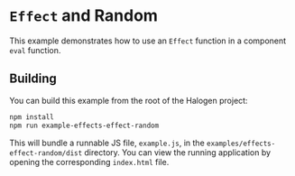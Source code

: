 # `Effect` and Random

This example demonstrates how to use an `Effect` function in a component `eval` function.

## Building

You can build this example from the root of the Halogen project:

```sh
npm install
npm run example-effects-effect-random
```

This will bundle a runnable JS file, `example.js`, in the `examples/effects-effect-random/dist` directory. You can view the running application by opening the corresponding `index.html` file.
